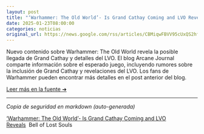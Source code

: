 ```yaml
---
layout: post
title: "‘Warhammer: The Old World’- Is Grand Cathay Coming and LVO Reveals - Bell of Lost Souls"
date: 2025-01-23T08:00:00
categories: noticias
original_url: https://news.google.com/rss/articles/CBMiqwFBVV95cUxQS2hfVGRpUmZ3OWFCU3F1MFNBZlZ5QktBckVPUFRNaVJESUF1ZWtYV1Vkam1Fa0FtWVpia3JsTkJWWXRJX3VDQW4tYzFtRzU0WWg2V0pSZ0ZEMWk0NEZvNVBEeHRmRXlwSjBENGZlUFVQdzhUaFdhTnFLbkFZTUswUTQyVjJ0bkVuazhGNGcxV0VCYmdBRk44bThWVlNYaDYwNEk1Y1MyRGsyZXc?oc=5
---
```


Nuevo contenido sobre Warhammer: The Old World revela la posible llegada de Grand Cathay y detalles del LVO. El blog Arcane Journal comparte información sobre el esperado juego, incluyendo rumores sobre la inclusión de Grand Cathay y revelaciones del LVO. Los fans de Warhammer pueden encontrar más detalles en el post anterior del blog.

[Leer más en la fuente ➜](https://news.google.com/rss/articles/CBMiqwFBVV95cUxQS2hfVGRpUmZ3OWFCU3F1MFNBZlZ5QktBckVPUFRNaVJESUF1ZWtYV1Vkam1Fa0FtWVpia3JsTkJWWXRJX3VDQW4tYzFtRzU0WWg2V0pSZ0ZEMWk0NEZvNVBEeHRmRXlwSjBENGZlUFVQdzhUaFdhTnFLbkFZTUswUTQyVjJ0bkVuazhGNGcxV0VCYmdBRk44bThWVlNYaDYwNEk1Y1MyRGsyZXc?oc=5)

---
*Copia de seguridad en markdown (auto-generada)*

[‘Warhammer: The Old World’- Is Grand Cathay Coming and LVO Reveals](https://news.google.com/rss/articles/CBMiqwFBVV95cUxQS2hfVGRpUmZ3OWFCU3F1MFNBZlZ5QktBckVPUFRNaVJESUF1ZWtYV1Vkam1Fa0FtWVpia3JsTkJWWXRJX3VDQW4tYzFtRzU0WWg2V0pSZ0ZEMWk0NEZvNVBEeHRmRXlwSjBENGZlUFVQdzhUaFdhTnFLbkFZTUswUTQyVjJ0bkVuazhGNGcxV0VCYmdBRk44bThWVlNYaDYwNEk1Y1MyRGsyZXc?oc=5)  Bell of Lost Souls

